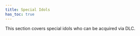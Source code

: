 ```yaml
---
title: Special Idols
has_toc: true
---
```


This section covers special idols who can be acquired via DLC.
